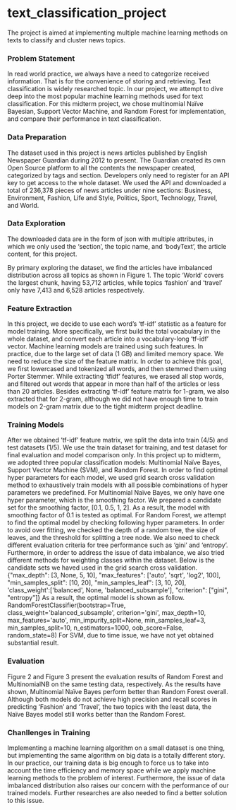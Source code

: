 # text_classification_project
The project is aimed at implementing multiple machine learning methods on texts to classify and cluster news topics.

### Problem Statement
In read world practice, we always have a need to categorize received information. That is for the convenience of storing and retrieving. Text classification is widely researched topic. In our project, we attempt to dive deep into the most popular machine learning methods used for text classification. For this midterm project, we chose multinomial Naïve Bayesian, Support Vector Machine, and Random Forest for implementation, and compare their performance in text classification.


### Data Preparation
The dataset used in this project is news articles published by English Newspaper Guardian during 2012 to present. The Guardian created its own Open Source platform to all the contents the newspaper created, categorized by tags and section. Developers only need to register for an API key to get access to the whole dataset. We used the API and downloaded a total of 236,378 pieces of news articles under nine sections: Business, Environment, Fashion, Life and Style, Politics, Sport, Technology, Travel, and World.

### Data Exploration
The downloaded data are in the form of json with multiple attributes, in which we only used the ‘section’, the topic name, and ‘bodyText’, the article content, for this project. 


By primary exploring the dataset, we find the articles have imbalanced distribution across all topics as shown in Figure 1. The topic ‘World’ covers the largest chunk, having 53,712 articles, while topics ‘fashion’ and ‘travel’ only have 7,413 and 6,528 articles respectively. 

### Feature Extraction
In this project, we decide to use each word’s ‘tf-idf’ statistic as a feature for model training. More specifically, we first build the total vocabulary in the whole dataset, and convert each article into a vocabulary-long ‘tf-idf’ vector. Machine learning models are trained using such features.
In practice, due to the large set of data (1 GB) and limited memory space. We need to reduce the size of the feature matrix. In order to achieve this goal, we first lowercased and tokenized all words, and then stemmed them using Porter Stemmer. While extracting ‘tfidf’ features, we erased all stop words, and filtered out words that appear in more than half of the articles or less than 20 articles.
Besides extracting ‘tf-idf’ feature matrix for 1-gram, we also extracted that for 2-gram, although we did not have enough time to train models on 2-gram matrix due to the tight midterm project deadline.

### Training Models
After we obtained ‘tf-idf’ feature matrix, we split the data into train (4/5) and test datasets (1/5). We use the train dataset for training, and test dataset for final evaluation and model comparison only. In this project up to midterm, we adopted three popular classification models: Multinomial Naïve Bayes, Support Vector Machine (SVM), and Random Forest.
In order to find optimal hyper parameters for each model, we used grid search cross validation method to exhaustively train models with all possible combinations of hyper parameters we predefined. 
For Multinomial Naïve Bayes, we only have one hyper parameter, which is the smoothing factor. We prepared a candidate set for the smoothing factor, [0.1, 0.5, 1, 2]. As a result, the model with smoothing factor of 0.1 is tested as optimal.
For Random Forest, we attempt to find the optimal model by checking following hyper parameters. In order to avoid over fitting, we checked the depth of a random tree, the size of leaves, and the threshold for splitting a tree node. We also need to check different evaluation criteria for tree performance such as ‘gini’ and ‘entropy’. Furthermore, in order to address the issue of data imbalance, we also tried different methods for weighting classes within the dataset. Below is the candidate sets we haved used in the grid search cross validation.
	{"max_depth": [3, None, 5, 10],
              "max_features": ['auto', 'sqrt', 'log2', 100],
              "min_samples_split": [10, 20],
              "min_samples_leaf": [3, 10, 20],
              'class_weight':['balanced', None, 'balanced_subsample'],
"criterion": ["gini", "entropy"]}
As a result, the optimal model is shown as follow.
RandomForestClassifier(bootstrap=True, class_weight='balanced_subsample', criterion='gini', max_depth=10, max_features='auto', min_impurity_split=None, min_samples_leaf=3, min_samples_split=10, n_estimators=1000, oob_score=False, random_state=8)
For SVM, due to time issue, we have not yet obtained substantial result. 

### Evaluation
Figure 2 and Figure 3 present the evaluation results of Random Forest and MultinomialNB on the same testing data, respectively. 
As the results have shown, Multinomial Naïve Bayes perform better than Random Forest overall. Although both models do not achieve high precision and recall scores in predicting ‘Fashion’ and ‘Travel’, the two topics with the least data, the Naïve Bayes model still works better than the Random Forest. 

### Chanllenges in Training
Implementing a machine learning algorithm on a small dataset is one thing, but implementing the same algorithm on big data is a totally different story. In our practice, our training data is big enough to force us to take into account the time efficiency and memory space while we apply machine learning methods to the problem of interest.
Furthermore, the issue of data imbalanced distribution also raises our concern with the performance of our trained models. Further researches are also needed to find a better solution to this issue.


